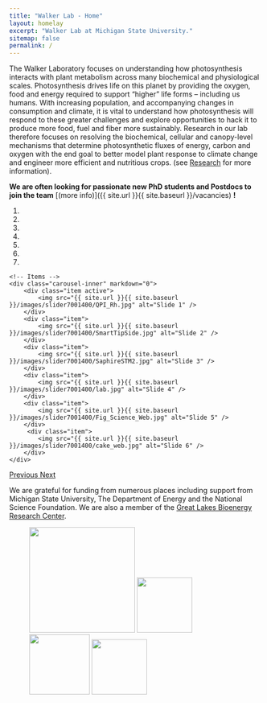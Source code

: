 ```yaml
---
title: "Walker Lab - Home"
layout: homelay
excerpt: "Walker Lab at Michigan State University."
sitemap: false
permalink: /
---
```


The Walker Laboratory focuses on understanding how photosynthesis interacts with plant metabolism across many biochemical and physiological scales. Photosynthesis drives life on this planet by providing the oxygen, food and energy required to support “higher” life forms – including us humans. With increasing population, and accompanying changes in consumption and climate, it is vital to understand how photosynthesis will respond to these greater challenges and explore opportunities to hack it to produce more food, fuel and fiber more sustainably. Research in our lab therefore focuses on resolving the biochemical, cellular and canopy-level mechanisms that determine photosynthetic fluxes of energy, carbon and oxygen with the end goal to better model plant response to climate change and engineer more efficient and nutritious crops. (see [Research](research) for more information).

 **We are often looking for passionate new PhD students and Postdocs to join the team** [(more info)]({{ site.url }}{{ site.baseurl }}/vacancies) **!**

<div markdown="0" id="carousel" class="carousel slide" data-ride="carousel" data-interval="4000" data-pause="hover" >
    <!-- Menu -->
    <ol class="carousel-indicators">
        <li data-target="#carousel" data-slide-to="0" class="active"></li>
        <li data-target="#carousel" data-slide-to="1"></li>
        <li data-target="#carousel" data-slide-to="2"></li>
        <li data-target="#carousel" data-slide-to="3"></li>
        <li data-target="#carousel" data-slide-to="4"></li>
        <li data-target="#carousel" data-slide-to="5"></li>
        <li data-target="#carousel" data-slide-to="6"></li>
    </ol>

    <!-- Items -->
    <div class="carousel-inner" markdown="0">
        <div class="item active">
            <img src="{{ site.url }}{{ site.baseurl }}/images/slider7001400/QPI_Rh.jpg" alt="Slide 1" />
        </div>
        <div class="item">
            <img src="{{ site.url }}{{ site.baseurl }}/images/slider7001400/SmartTipSide.jpg" alt="Slide 2" />
        </div>
        <div class="item">
            <img src="{{ site.url }}{{ site.baseurl }}/images/slider7001400/SaphireSTM2.jpg" alt="Slide 3" />
        </div>
        <div class="item">
            <img src="{{ site.url }}{{ site.baseurl }}/images/slider7001400/lab.jpg" alt="Slide 4" />
        </div>
        <div class="item">
            <img src="{{ site.url }}{{ site.baseurl }}/images/slider7001400/Fig_Science_Web.jpg" alt="Slide 5" />
        </div>       
         <div class="item">
            <img src="{{ site.url }}{{ site.baseurl }}/images/slider7001400/cake_web.jpg" alt="Slide 6" />
        </div>
    </div>
  <a class="left carousel-control" href="#carousel" role="button" data-slide="prev">
    <span class="glyphicon glyphicon-chevron-left" aria-hidden="true"></span>
    <span class="sr-only">Previous</span>
  </a>
  <a class="right carousel-control" href="#carousel" role="button" data-slide="next">
    <span class="glyphicon glyphicon-chevron-right" aria-hidden="true"></span>
    <span class="sr-only">Next</span>
  </a>
</div>


We are grateful for funding from numerous places including support from Michigan State University, The Department of Energy and the National Science Foundation. We are also a member of the <a href="https://www.glbrc.org/">Great Lakes Bioenergy Research Center</a>.

<figure class="fourth">
  <img src="{{ site.url }}{{ site.baseurl }}/images/logopic/Logo_Spartan.jpg" style="width: 210px">
  <img src="{{ site.url }}{{ site.baseurl }}/images/logopic/Logo_DOE.jpg" style="width: 110px">
  <img src="{{ site.url }}{{ site.baseurl }}/images/logopic/Logo_NSF.png" style="width: 120px">
  <img src="{{ site.url }}{{ site.baseurl }}/images/logopic/Logo_GLBRC.jpg" style="width: 110px">
</figure>
